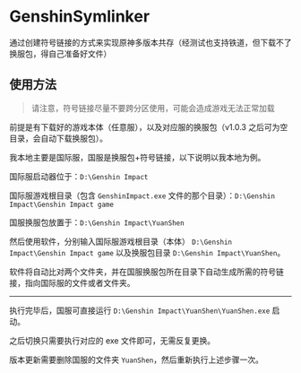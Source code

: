 # GenshinSymlinker

通过创建符号链接的方式来实现原神多版本共存（经测试也支持铁道，但下载不了换服包，得自己准备好文件）

## 使用方法

> 请注意，符号链接尽量不要跨分区使用，可能会造成游戏无法正常加载

前提是有下载好的游戏本体（任意服），以及对应服的换服包（v1.0.3 之后可为空目录，会自动下载换服包）。

我本地主要是国际服，国服是换服包+符号链接，以下说明以我本地为例。

国际服启动器位于：`D:\Genshin Impact`

国际服游戏根目录（包含 `GenshinImpact.exe` 文件的那个目录）：`D:\Genshin Impact\Genshin Impact game`

国服换服包放置于：`D:\Genshin Impact\YuanShen`

然后使用软件，分别输入国际服游戏根目录（本体） `D:\Genshin Impact\Genshin Impact game` 以及换服包目录 `D:\Genshin Impact\YuanShen`。

软件将自动比对两个文件夹，并在国服换服包所在目录下自动生成所需的符号链接，指向国际服的文件或者文件夹。

------

执行完毕后，国服可直接运行 `D:\Genshin Impact\YuanShen\YuanShen.exe` 启动。

之后切换只需要执行对应的 exe 文件即可，无需反复更换。

版本更新需要删除国服的文件夹 `YuanShen`，然后重新执行上述步骤一次。
